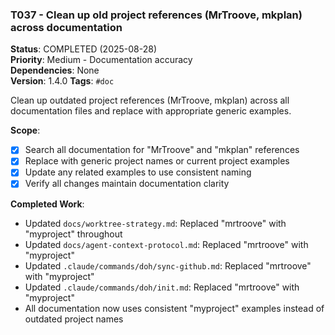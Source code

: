 ### T037 - Clean up old project references (MrTroove, mkplan) across documentation

**Status**: COMPLETED (2025-08-28)  
**Priority**: Medium - Documentation accuracy  
**Dependencies**: None  
**Version**: 1.4.0 **Tags**: `#doc`

Clean up outdated project references (MrTroove, mkplan) across all documentation files and replace with appropriate
generic examples.

**Scope**:

- [x] Search all documentation for "MrTroove" and "mkplan" references
- [x] Replace with generic project names or current project examples  
- [x] Update any related examples to use consistent naming
- [x] Verify all changes maintain documentation clarity

**Completed Work**:

- Updated `docs/worktree-strategy.md`: Replaced "mrtroove" with "myproject" throughout
- Updated `docs/agent-context-protocol.md`: Replaced "mrtroove" with "myproject"
- Updated `.claude/commands/doh/sync-github.md`: Replaced "mrtroove" with "myproject"
- Updated `.claude/commands/doh/init.md`: Replaced "mrtroove" with "myproject"
- All documentation now uses consistent "myproject" examples instead of outdated project names
